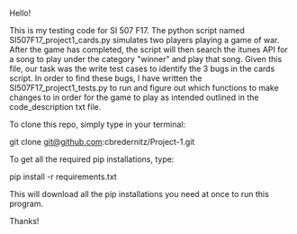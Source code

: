 Hello!

This is my testing code for SI 507 F17.  The python script named SI507F17_project1_cards.py simulates two players playing a game of war.  After the game has completed, the script will then search the itunes API for a song to play under the category "winner" and play that song.  Given this file, our task was the write test cases to identify the 3 bugs in the cards script.  In order to find these bugs, I have written the SI507F17_project1_tests.py to run and figure out which functions to make changes to in order for the game to play as intended outlined in the code_description txt file.

To clone this repo, simply type in your terminal:

git clone git@github.com:cbredernitz/Project-1.git

To get all the required pip installations, type:

pip install -r requirements.txt

This will download all the pip installations you need at once to run this program.

Thanks!
